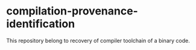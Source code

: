 # compilation-provenance-identification
This repository belong to recovery of compiler toolchain of a binary code.
